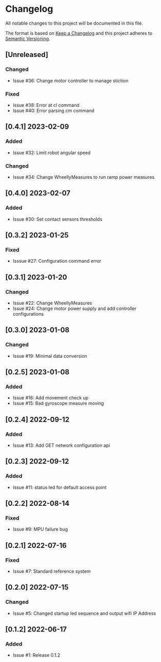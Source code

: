 # Changelog

All notable changes to this project will be documented in this file.

The format is based on [Keep a Changelog](http://keepachangelog.com/en/1.0.0/)
and this project adheres to [Semantic Versioning](http://semver.org/spec/v2.0.0.html).

## [Unreleased]

### Changed

- Issue #36: Change motor controller to manage stiction

### Fixed

- Issue #38: Error at cl command
- Issue #40: Error parsing cm command

## [0.4.1] 2023-02-09

### Added

- Issue #32: Limit robot angular speed

### Changed

- Issue #34: Change WheellyMeasures to run ramp power measures

## [0.4.0] 2023-02-07

### Added

- Issue #30: Set contact sensors thresholds

## [0.3.2] 2023-01-25

### Fixed

- Isssue #27: Configuration command error

## [0.3.1] 2023-01-20

### Changed

- Issue #22: Change WheellyMeasures
- Issue #24: Change motor power supply and add controller configurations

## [0.3.0] 2023-01-08

### Changed

- Issue #19: Minimal data conversion

## [0.2.5] 2023-01-08

### Added

- Issue #16: Add movement check up
- Issue #15: Bad gyroscope measure moving

## [0.2.4] 2022-09-12

### Added

- Issue #13: Add GET network configuration api

## [0.2.3] 2022-09-12

### Added

- Issue #11: status led for default access point

## [0.2.2] 2022-08-14

### Fixed

- Issue #9: MPU failure bug

## [0.2.1] 2022-07-16

### Fixed

- Issue #7: Standard reference system

## [0.2.0] 2022-07-15

### Changed

- Issue #5: Changed startup led sequence and output wifi IP Address

## [0.1.2] 2022-06-17

### Added

- Issue #1: Release 0.1.2
